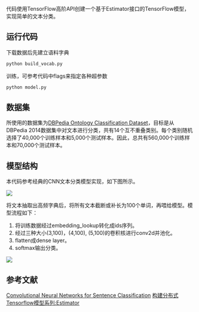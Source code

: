 代码使用TensorFlow高阶API创建一个基于Estimator接口的TensorFlow模型，实现简单的文本分类。

## 运行代码
下载数据后先建立语料字典
```python
python build_vocab.py
```
训练，可参考代码中flags来指定各种超参数
```python
python model.py
```

## 数据集
所使用的数据集为[DBPedia Ontology Classification Dataset](https://raw.githubusercontent.com/srhrshr/torchDatasets/master/dbpedia_csv.tar.gz)，目标是从DBPedia 2014数据集中对文本进行分类，共有14个互不重叠类别。每个类别随机选择了40,000个训练样本和5,000个测试样本。因此，总共有560,000个训练样本和70,000个测试样本。

## 模型结构
本代码参考经典的CNN文本分类模型实现，如下图所示。

![](https://pic1.zhimg.com/80/v2-49cd389458cd6a8a0dc4babc06e712dc_hd.jpg)

将文本抽取出高频字典后，将所有文本截断或补长为100个单词，再喂给模型。模型流程如下：
1. 将训练数据经过embedding_lookup转化成ids序列。
2. 经过三种大小(3,100)，(4,100), (5,100)的卷积核进行conv2d并池化。
3. flatten成dense layer。
4. softmax输出分类。

![](https://pic4.zhimg.com/80/v2-66ed2ca5cec5ee35c4ea1e8cdb467453_hd.jpg)

## 参考文献
[Convolutional Neural Networks for Sentence Classification](https://arxiv.org/abs/1408.5882)
[构建分布式Tensorflow模型系列:Estimator](https://zhuanlan.zhihu.com/p/41473323)
